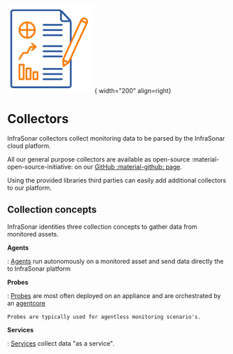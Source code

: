 ![Collectors](../../images/collectors.png){ width="200" align=right}

# Collectors

InfraSonar collectors collect monitoring data to be parsed by the InfraSonar cloud platform.

All our general purpose collectors are available as open-source :material-open-source-initiative: on our [GitHub :material-github: page](https://github.com/infrasonar).

Using the provided libraries third parties can easily add additional collectors to our platform.


## Collection concepts

InfraSonar identities three collection concepts to gather data from monitored assets.

**Agents**

:   [Agents](agents/index.md) run autonomously on a monitored asset and send data directly the to InfraSonar platform

**Probes**

:   [Probes](probes/index.md) are most often deployed on an appliance and are orchestrated by an [agentcore](../application/agentcores.md)

    Probes are typically used for agentless monitoring scenario's.

**Services**

:   [Services](services/index.md) collect data "as a service".


